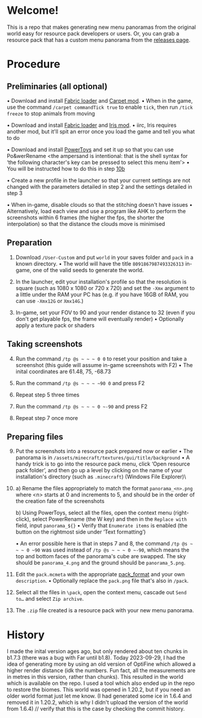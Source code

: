 # Welcome!
This is a repo that makes generating new menu panoramas from the original world easy for resource pack developers or users. Or, you can grab a resource pack that has a custom menu panorama from the [releases page](https://github.com/jacko-png/Minecraft-Menu-Panorama/releases). <Format the releases such that each resource pack is underneath the version>

Procedure
=========

Preliminaries (all optional)
----------------------------

• Download and install [Fabric loader](https://fabricmc.net/use/installer/) and [Carpet mod](https://github.com/gnembon/fabric-carpet/releases).
    • When in the game, use the command `/carpet commandTick true` to enable `tick`, then run `/tick freeze` to stop animals from moving
    
• Download and install [Fabric loader](https://fabricmc.net/use/installer/) and [Iris mod](https://github.com/IrisShaders/Iris/releases).
    • iirc, Iris requires another mod, but it'll spit an error once you load the game and tell you what to do

• Download and install [PowerToys](https://github.com/microsoft/PowerToys/releases) and set it up so that you can use Po&werRename <the ampersand is intentional: that is the shell syntax for ‘the following character's key can be pressed to select this menu item’>
    • You will be instructed how to do this in step [10b](#preparing-files) <preparing-files is close enough>
    
• Create a new profile in the launcher so that your current settings are not changed with the parameters detailed in step 2 and the settings detailed in step 3

• When in-game, disable clouds so that the stitching doesn't have issues
    • Alternatively, load each view and use a program like AHK to perform the screenshots within 6 frames (the higher the fps, the shorter the interpolation) so that the distance the clouds move is minimised

Preparation
-----------

1. Download `/User-Custom` and put `world` in your saves folder and `pack` in a known directory.
    • The world will have the title `8091867987493326313` in-game, one of the valid seeds to generate the world.

2. In the launcher, edit your installation's profile so that the resolution is square (such as 1080 x 1080 or 720 x 720) and set the `-Xmx` argument to a little under the RAM your PC has (e.g. if you have 16GB of RAM, you can use `-Xmx12G` or `Xmx14G`.)

3. In-game, set your FOV to 90 and your render distance to 32 (even if you don't get playable fps, the frame will eventually render)
    • Optionally apply a texture pack or shaders

Taking screenshots
------------------

4. Run the command `/tp @s ~ ~ ~ 0 0` to reset your position and take a screenshot (this guide will assume in-game screenshots with F2)
    • The inital coordinates are 61.48, 75, -68.73

5. Run the command `/tp @s ~ ~ ~ ~90 0` and press F2

6. Repeat step 5 three times

7. Run the command `/tp @s ~ ~ ~ 0 ~-90` and press F2

8. Repeat step 7 once more

Preparing files
---------------
9. Put the screenshots into a resource pack prepared now or earlier
    • The panorama is in `/assets/minecraft/textures/gui/title/background`
    • A handy trick is to go into the resource pack menu, click ‘Open resource pack folder’, and then go up a level by clicking on the name of your installation's directory (such as `.minecraft`) (Windows File Explorer)\
    
10. 
    a) Rename the files appropriately to match the format `panorama_<n>.png` where \<n\> starts at 0 and increments to 5, and should be in the order of the creation fate of the screenshots
    
    b) Using PowerToys, select all the files, open the context menu (right-click), select PowerRename (the W key) and then in the `Replace with` field, input `panorama_${}`
        • Verify that `Enumerate items` is enabled (the button on the rightmost side under ‘Text formatting’)
    
    • An error possible here is that in steps 7 and 8, the command `/tp @s ~ ~ ~ 0 ~90` was used instead of `/tp @s ~ ~ ~ 0 ~-90`, which means the top and bottom faces of the panorama's cube are swapped. The sky should be `panorama_4.png` and the ground should be `panorama_5.png`.
    
11. Edit the `pack.mcmeta` with the appropriate [pack_format](https://minecraft.wiki/w/Tutorials/Creating_a_resource_pack#%22pack_format%22) and your own `description`.
    • Optionally replace the `pack.png` file that's also in `/pack`.

12. Select all the files in `\pack`, open the context menu, cascade out `Send to…` and select `Zip archive`.

13. The `.zip` file created is a resource pack with your new menu panorama.

History
=======

I made the inital version ages ago, but only rendered about ten chunks in b1.7.3 (there was a bug with Far until b1.8).
Today 2023-09-29, I had the idea of generating more by using an old version of OptiFine which allowed a higher render distance (idk the numbers. Fun fact, all the measurements are in metres in this version, rather than chunks). This resulted in the world which is available on the repo. I used a tool which also ended up in the repo to restore the biomes. This world was opened in 1.20.2, but if you need an older world format just let me know. (I had generated some ice in 1.6.4 and removed it in 1.20.2, which is why I didn't upload the version of the world from 1.6.4) // verify that this is the case by checking the commit history.